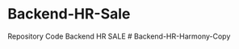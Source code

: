 # Backend-HR-Sale
Repository Code Backend HR SALE
#   B a c k e n d - H R - H a r m o n y - C o p y  
 
